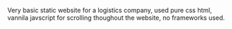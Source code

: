 Very basic static website for a logistics company, used pure css html, vannila javscript for scrolling thoughout the website, no frameworks used. 

